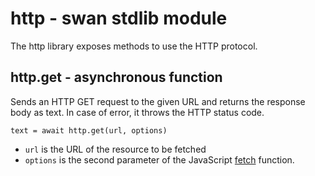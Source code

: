 http - swan stdlib module
============================================================================
The http library exposes methods to use the HTTP protocol.
  
http.get - asynchronous function
----------------------------------------------------------------------------
Sends an HTTP GET request to the given URL and returns the response body as
text. In case of error, it throws the HTTP status code.
```
text = await http.get(url, options)
```
- `url` is the URL of the resource to be fetched
- `options` is the second parameter of the JavaScript
  [fetch](https://developer.mozilla.org/en-US/docs/Web/API/WindowOrWorkerGlobalScope/fetch)
  function.
  

